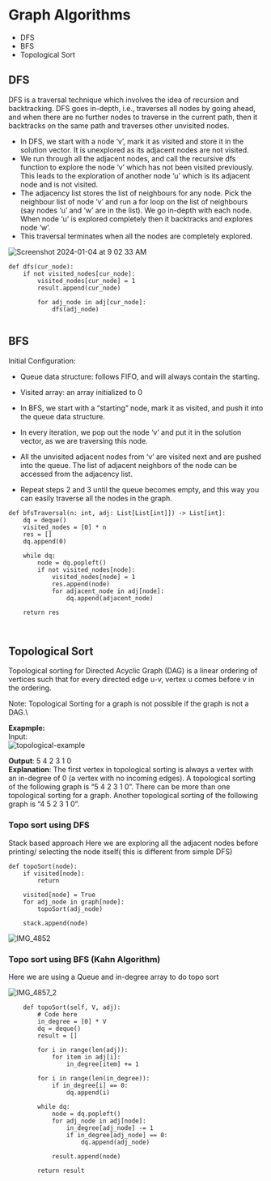 # Graph Algorithms

- DFS
- BFS
- Topological Sort

## DFS
DFS is a traversal technique which involves the idea of recursion and backtracking. DFS goes in-depth, i.e., traverses all nodes by going ahead, and when there are no further nodes to traverse in the current path, then it backtracks on the same path and traverses other unvisited nodes. 

- In DFS, we start with a node ‘v’, mark it as visited and store it in the solution vector. It is unexplored as its adjacent nodes are not visited.
- We run through all the adjacent nodes, and call the recursive dfs function to explore the node ‘v’ which has not been visited previously. This leads to the exploration of another node ‘u’ which is its adjacent node and is not visited. 
- The adjacency list stores the list of neighbours for any node. Pick the neighbour list of node ‘v’ and run a for loop on the list of neighbours (say nodes ‘u’ and ‘w’ are in the list). We go in-depth with each node. When node ‘u’ is explored completely then it backtracks and explores node ‘w’.
- This traversal terminates when all the nodes are completely explored. 

![Screenshot 2024-01-04 at 9 02 33 AM](https://github.com/yadavanuj1996/algorithms-data-structures/assets/22169012/8dc9a3e4-e814-4fbb-a86b-c84d8b106181)

```
def dfs(cur_node):
    if not visited_nodes[cur_node]:
        visited_nodes[cur_node] = 1
        result.append(cur_node)
        
        for adj_node in adj[cur_node]:
            dfs(adj_node)
    
```

## BFS
Initial Configuration:
- Queue data structure: follows FIFO, and will always contain the starting.
- Visited array: an array initialized to 0

- In BFS, we start with a “starting” node, mark it as visited, and push it into the queue data structure.
- In every iteration, we pop out the node ‘v’ and put it in the solution vector, as we are traversing this node.
- All the unvisited adjacent nodes from ‘v’ are visited next and are pushed into the queue. The list of adjacent neighbors of the node can be accessed from the adjacency list.
- Repeat steps 2 and 3 until the queue becomes empty, and this way you can easily traverse all the nodes in the graph.

```
def bfsTraversal(n: int, adj: List[List[int]]) -> List[int]:
    dq = deque()
    visited_nodes = [0] * n
    res = []
    dq.append(0)
    
    while dq:
        node = dq.popleft()
        if not visited_nodes[node]:
            visited_nodes[node] = 1
            res.append(node)
            for adjacent_node in adj[node]:
                dq.append(adjacent_node)
    
    return res

    
```

## Topological Sort
Topological sorting for Directed Acyclic Graph (DAG) is a linear ordering of vertices such that for every directed edge u-v, 
vertex u comes before v in the ordering.

Note: Topological Sorting for a graph is not possible if the graph is not a DAG.\

**Exapmple:**  
Input:   
![topological-example](https://github.com/yadavanuj1996/algorithms-data-structures/assets/22169012/83c459ec-8171-46d7-a7d2-01ecc8a33b86)


**Output**: 5 4 2 3 1 0  
**Explanation**: The first vertex in topological sorting is always a vertex with an in-degree of 0 (a vertex with no incoming edges).  A topological sorting of the following graph is “5 4 2 3 1 0”. There can be more than one topological sorting for a 
graph. Another topological sorting of the following graph is “4 5 2 3 1 0”.


### Topo sort using DFS
Stack based approach 
Here we are exploring all the adjacent nodes before printing/ selecting the node itself( this is different from simple DFS)

```
def topoSort(node):
    if visited[node]:
        return

    visited[node] = True
    for adj_node in graph[node]:
        topoSort(adj_node)

    stack.append(node)
```

![IMG_4852](https://github.com/yadavanuj1996/algorithms-data-structures/assets/22169012/15975f3a-bc0c-454c-abab-9b8b35a976c9)


### Topo sort using BFS (Kahn Algorithm)
Here we are using a Queue and in-degree array to do topo sort

![IMG_4857_2](https://github.com/yadavanuj1996/algorithms-data-structures/assets/22169012/6ca410d5-c357-4f43-b91b-b6da23b3967c)

```
    def topoSort(self, V, adj):
        # Code here
        in_degree = [0] * V
        dq = deque()
        result = []
        
        for i in range(len(adj)):
            for item in adj[i]:
                in_degree[item] += 1
        
        for i in range(len(in_degree)):
            if in_degree[i] == 0:
                dq.append(i)
        
        while dq:
            node = dq.popleft()
            for adj_node in adj[node]:
                in_degree[adj_node] -= 1
                if in_degree[adj_node] == 0:
                    dq.append(adj_node)
                        
            result.append(node)
        
        return result  
    
```
